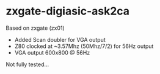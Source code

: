 # zxgate-digiasic-ask2ca

Based on zxgate (zx01)
- Added Scan doubler for VGA output
- Z80 clocked at ~3.57Mhz (50Mhz/7/2) for 56Hz output
- VGA output 600x800 @ 56Hz

Not fully tested...
